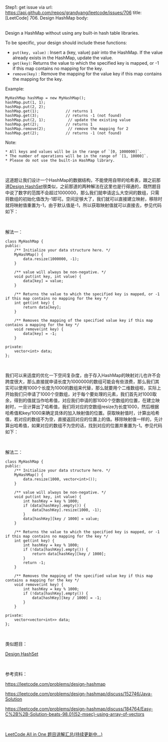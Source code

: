 Step1: get issue via url: https://api.github.com/repos/grandyang/leetcode/issues/706 
 title:[LeetCode] 706. Design HashMap 
 body:  
  

Design a HashMap without using any built-in hash table libraries.

To be specific, your design should include these functions:

  * `put(key, value)` : Insert a (key, value) pair into the HashMap. If the value already exists in the HashMap, update the value.
  * `get(key)`: Returns the value to which the specified key is mapped, or -1 if this map contains no mapping for the key.
  * `remove(key)` : Remove the mapping for the value key if this map contains the mapping for the key.



  
Example:
    
    
    MyHashMap hashMap = new MyHashMap();
    hashMap.put(1, 1);          
    hashMap.put(2, 2);         
    hashMap.get(1);            // returns 1
    hashMap.get(3);            // returns -1 (not found)
    hashMap.put(2, 1);          // update the existing value
    hashMap.get(2);            // returns 1 
    hashMap.remove(2);          // remove the mapping for 2
    hashMap.get(2);            // returns -1 (not found) 
    

  
Note:

    * All keys and values will be in the range of `[0, 1000000]`.
    * The number of operations will be in the range of `[1, 10000]`.
    * Please do not use the built-in HashMap library.



 

这道题让我们设计一个HashMap的数据结构，不能使用自带的哈希表，跟之前那道[Design HashSet](https://www.cnblogs.com/grandyang/p/9966807.html)很类似，之前那道的两种解法在这里也是行得通的，既然题目中说了数字的范围不会超过1000000，那么我们就申请这么大空间的数组，只需将数组的初始化值改为-1即可。空间足够大了，我们就可以直接建立映射，移除时就将映射值重置为-1，由于默认值是-1，所以获取映射值就可以直接去，参见代码如下：

 

解法一：
    
    
    class MyHashMap {
    public:
        /** Initialize your data structure here. */
        MyHashMap() {
            data.resize(1000000, -1);
        }
        
        /** value will always be non-negative. */
        void put(int key, int value) {
            data[key] = value;
        }
        
        /** Returns the value to which the specified key is mapped, or -1 if this map contains no mapping for the key */
        int get(int key) {
            return data[key];
        }
        
        /** Removes the mapping of the specified value key if this map contains a mapping for the key */
        void remove(int key) {
            data[key] = -1;
        }
    
    private:
        vector<int> data;
    };

 

我们可以来适度的优化一下空间复杂度，由于存入HashMap的映射对儿也许不会跨度很大，那么直接就申请长度为1000000的数组可能会有些浪费，那么我们其实可以使用1000个长度为1000的数组来代替，那么就要用个二维数组啦，实际上开始我们只申请了1000个空数组，对于每个要处理的元素，我们首先对1000取余，得到的值就当作哈希值，对应我们申请的那1000个空数组的位置，在建立映射时，一旦计算出了哈希值，我们将对应的空数组resize为长度1000，然后根据哈希值和key/1000来确定具体的加入映射值的位置。获取映射值时，计算出哈希值，若对应的数组不为空，直接返回对应的位置上的值。移除映射值一样的，先计算出哈希值，如果对应的数组不为空的话，找到对应的位置并重置为-1。参见代码如下：

 

解法二：
    
    
    class MyHashMap {
    public:
        /** Initialize your data structure here. */
        MyHashMap() {
            data.resize(1000, vector<int>());
        }
        
        /** value will always be non-negative. */
        void put(int key, int value) {
            int hashKey = key % 1000;
            if (data[hashKey].empty()) {
                data[hashKey].resize(1000, -1);
            } 
            data[hashKey][key / 1000] = value;
        }
        
        /** Returns the value to which the specified key is mapped, or -1 if this map contains no mapping for the key */
        int get(int key) {
            int hashKey = key % 1000;
            if (!data[hashKey].empty()) {
                return data[hashKey][key / 1000];
            } 
            return -1;
        }
        
        /** Removes the mapping of the specified value key if this map contains a mapping for the key */
        void remove(int key) {
            int hashKey = key % 1000;
            if (!data[hashKey].empty()) {
                data[hashKey][key / 1000] = -1;
            } 
        }
    
    private:
        vector<vector<int>> data;
    };

 

类似题目：

[Design HashSet](https://www.cnblogs.com/grandyang/p/9966807.html)

 

参考资料：

<https://leetcode.com/problems/design-hashmap>

<https://leetcode.com/problems/design-hashmap/discuss/152746/Java-Solution>

<https://leetcode.com/problems/design-hashmap/discuss/184764/Easy-C%2B%2B-Solution-beats-98.01(52-msec)-using-array-of-vectors>

 

[LeetCode All in One 题目讲解汇总(持续更新中...)](http://www.cnblogs.com/grandyang/p/4606334.html)
